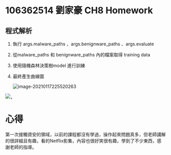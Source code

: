 # 106362514 劉家豪 CH8 Homework

## 程式解析
1. 執行 args.malware_paths 、args.benignware_paths 、args.evaluate

 2. 從malware_paths 和 benignware_paths 內的檔案取得 training data
    
 3. 使用隨機森林決策樹model 進行訓練


4. 最終產生曲線圖

   ![image-20210117225520263](C:\Users\user\AppData\Roaming\Typora\typora-user-images\image-20210117225520263.png)

![，](C:\Users\user\Desktop\123.jpg)

# 心得

第一次接觸資安的領域，以前的課程都沒有學過，操作起來問題真多，但老師講解的很詳細且有趣，看的Netflix影集，內容也很好笑很有趣，學到了不少東西，感謝老師的指導。